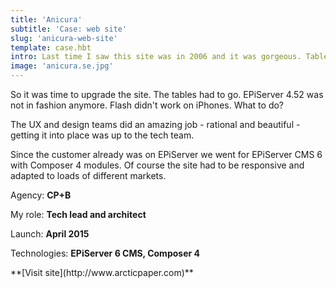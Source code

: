 ```yaml
---
title: 'Anicura'
subtitle: 'Case: web site'
slug: 'anicura-web-site'
template: case.hbt
intro: Last time I saw this site was in 2006 and it was gorgeous. Tables and all. And here I was, at my new job being confronted with my old sins.
image: 'anicura.se.jpg'
---
```

So it was time to upgrade the site. The tables had to go. EPiServer 4.52 was not in fashion anymore. Flash didn't work on iPhones. What to do?

The UX and design teams did an amazing job - rational and beautiful - getting it into place was up to the tech team.

Since the customer already was on EPiServer we went for EPiServer CMS 6 with Composer 4 modules. Of course the site had to be responsive and adapted to loads of different markets.


Agency: **CP+B**

My role: **Tech lead and architect**

Launch: **April 2015**

Technologies: **EPiServer 6 CMS, Composer 4**

<p class="center">
**[Visit site](http://www.arcticpaper.com)**
</p>
